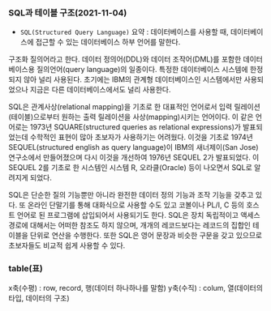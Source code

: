 ### SQL과 테이블 구조(2021-11-04)

- `SQL(Structured Query Language)`
  요약 : 데이터베이스를 사용할 때, 데이터베이스에 접근할 수 있는 데이터베이스 하부 언어를 말한다.

구조화 질의어라고 한다. 데이터 정의어(DDL)와 데이터 조작어(DML)를 포함한 데이터베이스용 질의언어(query language)의 일종이다. 특정한 데이터베이스 시스템에 한정되지 않아 널리 사용된다. 초기에는 IBM의 관계형 데이터베이스인 시스템에서만 사용되었으나 지금은 다른 데이터베이스에서도 널리 사용한다.

SQL은 관계사상(relational mapping)을 기초로 한 대표적인 언어로서 입력 릴레이션(테이블)으로부터 원하는 출력 릴레이션을 사상(mapping)시키는 언어이다. 이 같은 언어로는 1973년 SQUARE(structured queries as relational expressions)가 발표되었는데 수학적인 표현이 많아 초보자가 사용하기는 어려웠다. 이것을 기초로 1974년 SEQUEL(structured english as query language)이 IBM의 새너제이(San Jose) 연구소에서 만들어졌으며 다시 이것을 개선하여 1976년 SEQUEL 2가 발표되었다. 이 SEQUEL 2를 기초로 한 시스템인 시스템 R, 오라클(Oracle) 등이 나오면서 SQL로 알려지게 되었다.

SQL은 단순한 질의 기능뿐만 아니라 완전한 데이터 정의 기능과 조작 기능을 갖추고 있다. 또 온라인 단말기를 통해 대화식으로 사용할 수도 있고 코볼이나 PL/I, C 등의 호스트 언어로 된 프로그램에 삽입되어서 사용되기도 한다. SQL은 장치 독립적이고 액세스 경로에 대해서는 어떠한 참조도 하지 않으며, 개개의 레코드보다는 레코드의 집합인 테이블을 단위로 연산을 수행한다. 또한 SQL은 영어 문장과 비슷한 구문을 갖고 있으므로 초보자들도 비교적 쉽게 사용할 수 있다.

### table(표)

x축(수평) : row, record, 행(데이터 하나하나를 말함)
y축(수직) : colum, 열(데이터의 타입, 데이터의 구조)
